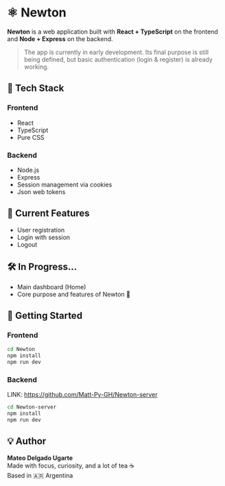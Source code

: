# ⚛️ Newton

**Newton** is a web application built with **React + TypeScript** on the frontend and **Node + Express** on the backend.

> The app is currently in early development. Its final purpose is still being defined, but basic authentication (login & register) is already working.

## 🧱 Tech Stack

### Frontend
- React
- TypeScript
- Pure CSS

### Backend
- Node.js
- Express
- Session management via cookies
- Json web tokens

## 📝 Current Features

- User registration
- Login with session
- Logout

## 🛠️ In Progress...

- Main dashboard (Home)
- Core purpose and features of Newton 🧠

## 🧪 Getting Started

### Frontend

```bash
cd Newton
npm install
npm run dev
```

### Backend
LINK: https://github.com/Matt-Py-GH/Newton-server

```bash
cd Newton-server
npm install
npm run dev
```


## 💡 Author


**Mateo Delgado Ugarte**  
Made with focus, curiosity, and a lot of tea ☕  
Based in 🇦🇷 Argentina

